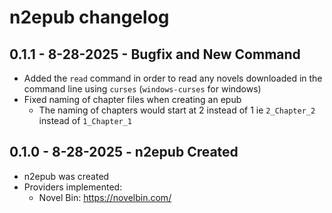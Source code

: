# n2epub changelog

## 0.1.1 - 8-28-2025 - Bugfix and New Command

- Added the `read` command in order to read any novels downloaded in the command line using `curses`
  (`windows-curses` for windows)
- Fixed naming of chapter files when creating an epub
  - The naming of chapters would start at 2 instead of 1 ie `2_Chapter_2` instead of `1_Chapter_1`

## 0.1.0 - 8-28-2025 - n2epub Created

- n2epub was created
- Providers implemented:
  - Novel Bin: https://novelbin.com/